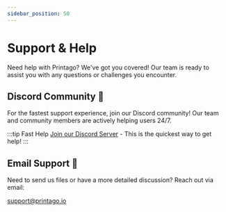 ```yaml
---
sidebar_position: 50
---
```


# Support & Help

Need help with Printago?  We've got you covered! Our team is ready to assist you with any questions or challenges you encounter.

## Discord Community 💬

For the fastest support experience, join our Discord community! Our team and community members are actively helping users 24/7.

:::tip Fast Help
[Join our Discord Server](https://discord.gg/RCFA2u99De) - This is the quickest way to get help!
:::

## Email Support 📧

Need to send us files or have a more detailed discussion? Reach out via email:

support@printago.io
